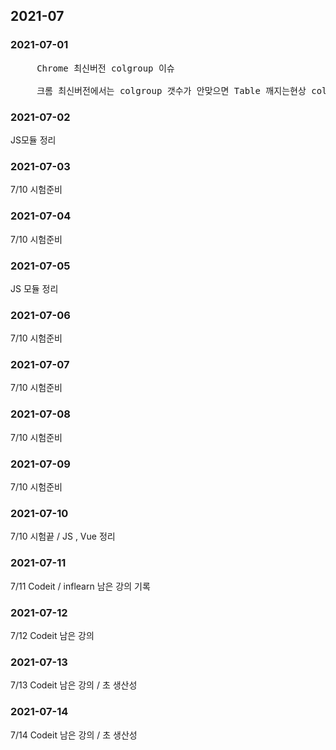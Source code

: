 ## 2021-07 

### 2021-07-01 
<pre>
     Chrome 최신버전 colgroup 이슈
     
     크롬 최신버전에서는 colgroup 갯수가 안맞으면 Table 깨지는현상 colgroup 갯수 맞춰줘야 정상적인 테이블모양을 볼수있다.
</pre>

### 2021-07-02 
JS모듈 정리

### 2021-07-03
7/10 시험준비 

### 2021-07-04
7/10 시험준비 

### 2021-07-05
JS 모듈 정리 

### 2021-07-06
7/10 시험준비 

### 2021-07-07
7/10 시험준비 

### 2021-07-08
7/10 시험준비 

### 2021-07-09
7/10 시험준비 

### 2021-07-10
7/10 시험끝 / JS , Vue 정리  

### 2021-07-11
7/11 Codeit / inflearn 남은 강의 기록  

### 2021-07-12
7/12 Codeit 남은 강의

### 2021-07-13
7/13 Codeit 남은 강의 / 초 생산성 

### 2021-07-14
7/14 Codeit 남은 강의 / 초 생산성  
